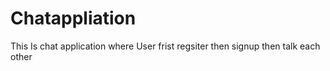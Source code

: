 # Chatappliation
This Is chat application where User frist regsiter then signup then talk each other
